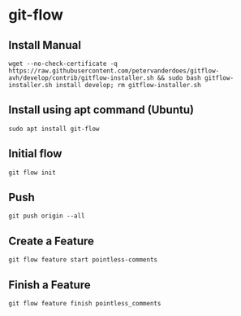 # git-flow
## Install Manual
```console
wget --no-check-certificate -q https://raw.githubusercontent.com/petervanderdoes/gitflow-avh/develop/contrib/gitflow-installer.sh && sudo bash gitflow-installer.sh install develop; rm gitflow-installer.sh
```

## Install using apt command (Ubuntu)
```console
sudo apt install git-flow
```

## Initial flow
```console
git flow init
```

## Push
```console
git push origin --all
```

## Create a Feature
```console
git flow feature start pointless-comments
```

## Finish a Feature
```console
git flow feature finish pointless_comments
```
